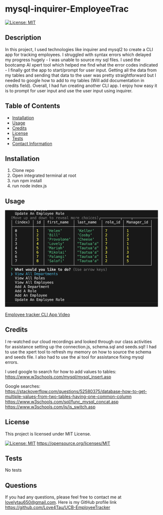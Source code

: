 
  # mysql-inquirer-EmployeeTrac

  [![License: MIT](https://img.shields.io/badge/License-MIT-yellow.svg)](https://opensource.org/licenses/MIT)

  ## Description
  In this project, I used technologies like inquirer and mysql2 to create a CLI app for tracking employees. I struggled with syntax errors which delayed my progress hugely - I was unable to source my sql files. I used the bootcamp AI xpert tool which helped me find what the error codes indicated - I finally got the app to start/prompt for user input. Getting all the data from my tables and sending that data to the user was pretty straightforward but I needed to google how to add to my tables (Will add documentation in credits field). Overall, I had fun creating another CLI app. I enjoy how easy it is to prompt for user input and use the user input using inquirer.

  ## Table of Contents
  - [Installation](#installation)
  - [Usage](#usage)
  - [Credits](#credits)
  - [License](#license)
  - [Tests](#tests)
  - [Contact Information](#questions)

  ## Installation
  1) Clone repo 
  2) Open integrated terminal at root 
  3) run npm install 
  4) run node index.js

  ## Usage
  ![alt text](./assets/images/CLI%20app.png)

  [Employee tracker CLI App Video](https://app.screencastify.com/v3/watch/gOsnM1QI0SQ7lKvMV7Va)

  ## Credits
  I re-watched our cloud recordings and looked through our class activities for assistance setting up the connection.js, schema.sql and seeds.sql! I had to use the xpert tool to refresh my memory on how to source the schema and seeds file. I also had to use the ai tool for assistance fixing mysql errors. 
  
  I used google to search for how to add values to tables: 
  https://www.w3schools.com/mysql/mysql_insert.asp

  Google searches:
  https://stackoverflow.com/questions/52580375/database-how-to-get-multiple-values-from-two-tables-having-one-common-column
  https://www.w3schools.com/sql/func_mysql_concat.asp
  https://www.w3schools.com/js/js_switch.asp

  ## License
  
  This project is licensed under MIT License.

  [![License: MIT](https://img.shields.io/badge/License-MIT-yellow.svg)](https://opensource.org/licenses/MIT)
  https://opensource.org/licenses/MIT
  

  ## Tests
  No tests

  ## Questions
  If you had any questions, please feel free to contact me at lovelytau650@gmail.com.
  Here is my GitHub profile link https://github.com/Love4Tau/UCB-EmployeeTracker

  

